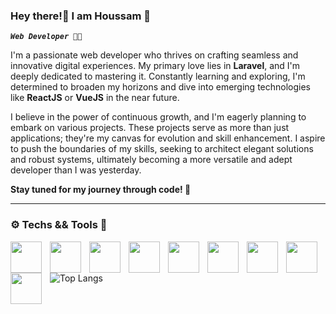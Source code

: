 ### Hey there!👋   I am Houssam 🌟

 ***`Web Developer 👨‍💻`***

I'm a passionate web developer who thrives on crafting seamless and innovative digital experiences. My primary love lies in **Laravel**, and I'm deeply dedicated to mastering it. Constantly learning and exploring, I'm determined to broaden my horizons and dive into emerging technologies like **ReactJS** or **VueJS** in the near future.

I believe in the power of continuous growth, and I'm eagerly planning to embark on various projects. These projects serve as more than just applications; they're my canvas for evolution and skill enhancement. I aspire to push the boundaries of my skills, seeking to architect elegant solutions and robust systems, ultimately becoming a more versatile and adept developer than I was yesterday.

**Stay tuned for my journey through code! 🚀**



---



### ⚙️  Techs && Tools  🧰

<img align="left" width="50px" style="padding-right:10px;" src="https://cdn.jsdelivr.net/gh/devicons/devicon/icons/vscode/vscode-original.svg" />

<img align="left" width="50px" style="padding-right:10px;" src="https://cdn.jsdelivr.net/gh/devicons/devicon/icons/laravel/laravel-plain-wordmark.svg" />

<img align="left" width="50px" style="padding-right:10px;" src="https://cdn.jsdelivr.net/gh/devicons/devicon/icons/html5/html5-original.svg" />          

<img align="left" width="50px" style="padding-right:10px;" src="https://cdn.jsdelivr.net/gh/devicons/devicon/icons/css3/css3-original.svg" />          

<img align="left" width="50px" style="padding-right:10px;" src="https://cdn.jsdelivr.net/gh/devicons/devicon/icons/bootstrap/bootstrap-original.svg" />          

<img align="left" width="50px" style="padding-right:10px;" src="https://cdn.jsdelivr.net/gh/devicons/devicon/icons/javascript/javascript-plain.svg" />

<img align="left" width="50px" style="padding-right:10px;" src="https://cdn.jsdelivr.net/gh/devicons/devicon/icons/git/git-original.svg" />

<img align="left" width="50px" style="padding-right:10px;" src="https://cdn.jsdelivr.net/gh/devicons/devicon/icons/mysql/mysql-plain.svg" />

<img align="left" width="50px" style="padding-right:10px;" src="https://user-images.githubusercontent.com/3369400/
139447912-e0f43f33-6d9f-45f8-be46-2df5bbc91289.png"  />



---



###
![Top Langs](https://github-readme-stats.vercel.app/api/top-langs/?username=houssambouyahia&layout=compact)
          
          
          
          
          
          
          